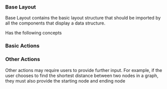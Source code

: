 ### Base Layout

Base Layout contains the basic layout structure that should be imported by all the components that
display a data structure.

Has the following concepts

### Basic Actions

### Other Actions

Other actions may require users to provide further input. For example, if the user chooses to find the shortest
distance between two nodes in a graph, they must also provide the starting node and ending node
